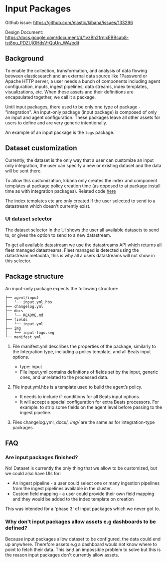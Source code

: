 # Input Packages

Github issue: https://github.com/elastic/kibana/issues/133296

Design Document: https://docs.google.com/document/d/1vzBh2frnlxEBBcab8-ist8pu_PDZUjOHdsV-QuUn_WA/edit

## Background 

To enable the collection, transformation, and analysis of data flowing between elasticsearch and an external data source like 1Password or Apache HTTP server, a user needs a bunch of components including agent configuration, inputs, ingest pipelines, data streams, index templates, visualizations, etc. When these assets and their definitions are encapsulated together, we call it a package. 

Until input packages, there used to be only one type of package - "integration". An input-only package (input package) is composed of only an input and agent configuration. These packages leave all other assets for users to define and are very generic intentionally.

An example of an input package is the `logs` package.

## Dataset customization 

Currently, the dataset is the only way that a user can customize an input only integration, the user can specify a new or existing dataset and the data will be sent there. 

To allow this customization, kibana only creates the index and component templates at package policy creation time (as opposed to at package install time as with integration packages). Related code [here](https://github.com/hop-dev/kibana/blob/08d44fe52b3900c80242d2446feef7b7a7f9e2af/x-pack/platform/plugins/shared/fleet/server/services/epm/packages/_install_package.ts#L219)

The index templates etc are only created if the user selected to send to a datastream which doesn't currently exist. 

### UI dataset selector

The dataset selector in the UI shows the user all available datasets to send to, or gives the option to send to a new datastream. 

To get all available datastream we use the datastreams API which returns all fleet managed datastreams. Fleet managed is detected using the datastream metadata, this is why all a users datastreams will not show in this selector. 

## Package structure 

An input-only package expects the following structure:
```
├── agent/input
│   └── input.yml.hbs
├── changelog.yml
├── docs
│   └── README.md
├── fields
│   └── input.yml
├── img
│   └── input-logo.svg
└── manifest.yml
```
1. File manifest.yml describes the properties of the package, similarly to the Integration type, including a policy template, and all Beats input options.
    - type: input
    - File input.yml contains definitions of fields set by the input, generic ones, and unrelated to the processed data.

2. File input.yml.hbs is a template used to build the agent’s policy.
    - It needs to include if-conditions for all Beats input options.
    - It will accept a special configuration for extra Beats processors. For example: to strip some fields on the agent level before passing to the ingest pipeline.
3. Files changelog.yml, docs/*, img/* are the same as for integration-type packages.

## FAQ

### Are input packages finished? 

No! Dataset is currently the only thing that we allow to be customized, but we could also have UIs for:

 - An ingest pipeline - a user could select one or many ingestion pipelines from the ingest pipelines available in the cluster.
 - Custom field mapping - a user could provide their own field mapping and they would be added to the index template on creation

 This was intended for a 'phase 3' of input packages which we never got to.


### Why don't input packages allow assets e.g dashboards to be defined? 

Because input packages allow dataset to be configured, the data could end up anywhere. Therefore assets e.g a dashboard would not know where to point to fetch their data. This isn;t an impossible problem to solve but this is the reason input packages don't currently allow assets.
